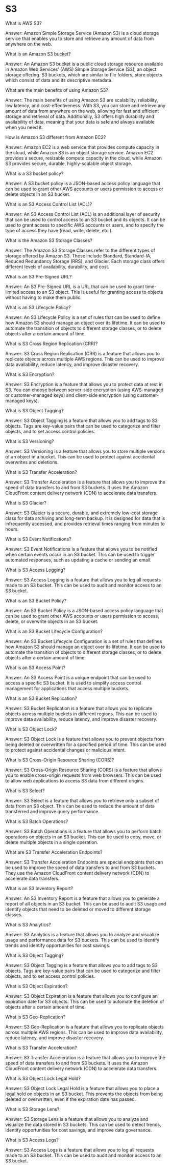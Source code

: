 # S3

What is AWS S3?&#x20;

Answer: Amazon Simple Storage Service (Amazon S3) is a cloud storage service that enables you to store and retrieve any amount of data from anywhere on the web.

What is an Amazon S3 bucket?&#x20;

Answer: An Amazon S3 bucket is a public cloud storage resource available in Amazon Web Services’ (AWS) Simple Storage Service (S3), an object storage offering. S3 buckets, which are similar to file folders, store objects which consist of data and its descriptive metadata.

What are the main benefits of using Amazon S3?&#x20;

Answer: The main benefits of using Amazon S3 are scalability, reliability, low latency, and cost-effectiveness. With S3, you can store and retrieve any amount of data from anywhere on the web, allowing for fast and efficient storage and retrieval of data. Additionally, S3 offers high durability and availability of data, meaning that your data is safe and always available when you need it.

How is Amazon S3 different from Amazon EC2?&#x20;

Answer: Amazon EC2 is a web service that provides compute capacity in the cloud, while Amazon S3 is an object storage service. Amazon EC2 provides a secure, resizable compute capacity in the cloud, while Amazon S3 provides secure, durable, highly-scalable object storage.

What is a S3 bucket policy?&#x20;

Answer: A S3 bucket policy is a JSON-based access policy language that can be used to grant other AWS accounts or users permission to access or delete objects in an S3 bucket.

What is an S3 Access Control List (ACL)?&#x20;

Answer: An S3 Access Control List (ACL) is an additional layer of security that can be used to control access to an S3 bucket and its objects. It can be used to grant access to specific AWS accounts or users, and to specify the type of access they have (read, write, delete, etc.).

What is the Amazon S3 Storage Classes?&#x20;

Answer: The Amazon S3 Storage Classes refer to the different types of storage offered by Amazon S3. These include Standard, Standard-IA, Reduced Redundancy Storage (RRS), and Glacier. Each storage class offers different levels of availability, durability, and cost.

What is an S3 Pre-Signed URL?&#x20;

Answer: An S3 Pre-Signed URL is a URL that can be used to grant time-limited access to an S3 object. This is useful for granting access to objects without having to make them public.

What is an S3 Lifecycle Policy?&#x20;

Answer: An S3 Lifecycle Policy is a set of rules that can be used to define how Amazon S3 should manage an object over its lifetime. It can be used to automate the transition of objects to different storage classes, or to delete objects after a certain amount of time.

What is S3 Cross Region Replication (CRR)?&#x20;

Answer: S3 Cross Region Replication (CRR) is a feature that allows you to replicate objects across multiple AWS regions. This can be used to improve data availability, reduce latency, and improve disaster recovery.

What is S3 Encryption?&#x20;



Answer: S3 Encryption is a feature that allows you to protect data at rest in S3. You can choose between server-side encryption (using AWS-managed or customer-managed keys) and client-side encryption (using customer-managed keys).

What is S3 Object Tagging?&#x20;

Answer: S3 Object Tagging is a feature that allows you to add tags to S3 objects. Tags are key-value pairs that can be used to categorize and filter objects, and to set access control policies.

What is S3 Versioning?&#x20;

Answer: S3 Versioning is a feature that allows you to store multiple versions of an object in a bucket. This can be used to protect against accidental overwrites and deletions.

What is S3 Transfer Acceleration?&#x20;

Answer: S3 Transfer Acceleration is a feature that allows you to improve the speed of data transfers to and from S3 buckets. It uses the Amazon CloudFront content delivery network (CDN) to accelerate data transfers.

What is S3 Glacier?&#x20;

Answer: S3 Glacier is a secure, durable, and extremely low-cost storage class for data archiving and long-term backup. It is designed for data that is infrequently accessed, and provides retrieval times ranging from minutes to hours.

What is S3 Event Notifications?&#x20;

Answer: S3 Event Notifications is a feature that allows you to be notified when certain events occur in an S3 bucket. This can be used to trigger automated responses, such as updating a cache or sending an email.

What is S3 Access Logging?&#x20;

Answer: S3 Access Logging is a feature that allows you to log all requests made to an S3 bucket. This can be used to audit and monitor access to an S3 bucket.

What is an S3 Bucket Policy?&#x20;

Answer: An S3 Bucket Policy is a JSON-based access policy language that can be used to grant other AWS accounts or users permission to access, delete, or overwrite objects in an S3 bucket.

What is an S3 Bucket Lifecycle Configuration?&#x20;

Answer: An S3 Bucket Lifecycle Configuration is a set of rules that defines how Amazon S3 should manage an object over its lifetime. It can be used to automate the transition of objects to different storage classes, or to delete objects after a certain amount of time.

What is an S3 Access Point?&#x20;

Answer: An S3 Access Point is a unique endpoint that can be used to access a specific S3 bucket. It is used to simplify access control management for applications that access multiple buckets.

What is an S3 Bucket Replication?&#x20;

Answer: S3 Bucket Replication is a feature that allows you to replicate objects across multiple buckets in different regions. This can be used to improve data availability, reduce latency, and improve disaster recovery.

What is S3 Object Lock?&#x20;

Answer: S3 Object Lock is a feature that allows you to prevent objects from being deleted or overwritten for a specified period of time. This can be used to protect against accidental changes or malicious intent.

What is S3 Cross-Origin Resource Sharing (CORS)?&#x20;

Answer: S3 Cross-Origin Resource Sharing (CORS) is a feature that allows you to enable cross-origin requests from web browsers. This can be used to allow web applications to access S3 data from different origins.

What is S3 Select?&#x20;

Answer: S3 Select is a feature that allows you to retrieve only a subset of data from an S3 object. This can be used to reduce the amount of data transferred and improve query performance.

What is S3 Batch Operations?&#x20;

Answer: S3 Batch Operations is a feature that allows you to perform batch operations on objects in an S3 bucket. This can be used to copy, move, or delete multiple objects in a single operation.

What are S3 Transfer Acceleration Endpoints?&#x20;

Answer: S3 Transfer Acceleration Endpoints are special endpoints that can be used to improve the speed of data transfers to and from S3 buckets. They use the Amazon CloudFront content delivery network (CDN) to accelerate data transfers.

What is an S3 Inventory Report?&#x20;

Answer: An S3 Inventory Report is a feature that allows you to generate a report of all objects in an S3 bucket. This can be used to audit S3 usage and identify objects that need to be deleted or moved to different storage classes.

What is S3 Analytics?&#x20;

Answer: S3 Analytics is a feature that allows you to analyze and visualize usage and performance data for S3 buckets. This can be used to identify trends and identify opportunities for cost savings.

What is S3 Object Tagging?&#x20;

Answer: S3 Object Tagging is a feature that allows you to add tags to S3 objects. Tags are key-value pairs that can be used to categorize and filter objects, and to set access control policies.

What is S3 Object Expiration?&#x20;

Answer: S3 Object Expiration is a feature that allows you to configure an expiration date for S3 objects. This can be used to automate the deletion of objects after a certain amount of time.

What is S3 Geo-Replication?&#x20;

Answer: S3 Geo-Replication is a feature that allows you to replicate objects across multiple AWS regions. This can be used to improve data availability, reduce latency, and improve disaster recovery.

What is S3 Transfer Acceleration?&#x20;

Answer: S3 Transfer Acceleration is a feature that allows you to improve the speed of data transfers to and from S3 buckets. It uses the Amazon CloudFront content delivery network (CDN) to accelerate data transfers.

What is S3 Object Lock Legal Hold?&#x20;

Answer: S3 Object Lock Legal Hold is a feature that allows you to place a legal hold on objects in an S3 bucket. This prevents the objects from being deleted or overwritten, even if the expiration date has passed.

What is S3 Storage Lens?&#x20;

Answer: S3 Storage Lens is a feature that allows you to analyze and visualize the data stored in S3 buckets. This can be used to detect trends, identify opportunities for cost savings, and improve data governance.

What is S3 Access Logs?&#x20;

Answer: S3 Access Logs is a feature that allows you to log all requests made to an S3 bucket. This can be used to audit and monitor access to an S3 bucket.
